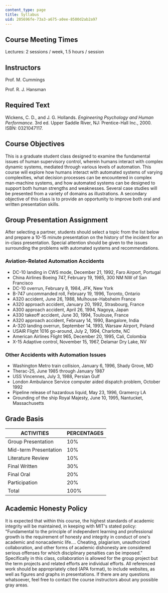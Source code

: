```yaml
---
content_type: page
title: Syllabus
uid: 205696fe-73a3-a675-a0ee-8500d2ab2a97
---
```


Course Meeting Times
--------------------

Lectures: 2 sessions / week, 1.5 hours / session

Instructors
-----------

Prof. M. Cummings

Prof. R. J. Hansman

Required Text
-------------

Wickens, C. D., and J. G. Hollands. _Engineering Psychology and Human Performance_. 3rd ed. Upper Saddle River, NJ: Prentice-Hall Inc., 2000. ISBN: 0321047117.

Course Objectives
-----------------

This is a graduate student class designed to examine the fundamental issues of human supervisory control, wherein humans interact with complex dynamic systems, mediated through various levels of automation. This course will explore how humans interact with automated systems of varying complexities, what decision processes can be encountered in complex man-machine systems, and how automated systems can be designed to support both human strengths and weaknesses. Several case studies will be presented from a variety of domains as illustrations. A secondary objective of this class is to provide an opportunity to improve both oral and written presentation skills.

Group Presentation Assignment
-----------------------------

After selecting a partner, students should select a topic from the list below and prepare a 10-15 minute presentation on the history of the incident for an in-class presentation. Special attention should be given to the issues surrounding the problems with automated systems and recommendations.

### Aviation-Related Automation Accidents

*   DC-10 landing in CWS mode, December 21, 1992, Faro Airport, Portugal
*   China Airlines Boeing 747, February 19, 1985, 300 NM NW of San Francisco
*   DC-10 overrun, February 8, 1984, JFK, New York
*   B-747 uncommanded roll, February 19, 1996, Toronto, Ontario
*   A320 accident, June 26, 1988, Mulhouse-Habsheim France
*   A320 approach accident, January 20, 1992, Strasbourg, France
*   A300 approach accident, April 26, 1994, Nagoya, Japan
*   A330 takeoff accident, June 30, 1994, Toulouse, France
*   A320 approach accident, February 14, 1990, Bangalore, India
*   A-320 landing overrun, September 14, 1993, Warsaw Airport, Poland
*   USAIR Flight 1016 go-around, July 2, 1994, Charlotte, NC
*   American Airlines Flight 965, December 20, 1995, Cali, Colombia
*   X-15 Adaptive control, November 15, 1967, Delamar Dry Lake, NV

### Other Accidents with Automation Issues

*   Washington Metro train collision, January 6, 1996, Shady Grove, MD
*   Therac-25, June 1985 through January 1987
*   USS Vincennes, July 3, 1988, Persian Gulf
*   London Ambulance Service computer aided dispatch problem, October 1992
*   Pipeline release of hazardous liquid, May 23, 1996, Gramercy LA
*   Grounding of the ship Royal Majesty, June 10, 1995, Nantucket, Massachusetts

Grade Basis
-----------

| ACTIVITIES | PERCENTAGES |
| --- | --- |
| Group Presentation | 10% |
| Mid-term Presentation | 10% |
| Literature Review | 10% |
| Final Written | 30% |
| Final Oral | 20% |
| Participation | 20% |
| Total | 100% 

Academic Honesty Policy
-----------------------

It is expected that within this course, the highest standards of academic integrity will be maintained, in keeping with MIT's stated policy: "Fundamental to the principle of independent learning and professional growth is the requirement of honesty and integrity in conduct of one's academic and nonacademic life…. Cheating, plagiarism, unauthorized collaboration, and other forms of academic dishonesty are considered serious offenses for which disciplinary penalties can be imposed." Specifically in this class, collaboration is allowed for the group project but the term projects and related efforts are individual efforts. All referenced work should be appropriately cited (APA format), to include websites, as well as figures and graphs in presentations. If there are any questions whatsoever, feel free to contact the course instructors about any possible gray areas.